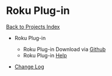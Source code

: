 # Roku Plug-in

[Back to Projects Index](/index)

* Roku Plug-in
  * Roku Plug-in Download via [Github](https://github.com/rebel7580/Roku-Plugin-for-HomeVisionXL)
  * Roku Plug-in [Help](Roku_Help)


* [Change Log](https://github.com/rebel7580/Roku-Plugin-for-HomeVisionXL/wiki/Change-Log)
